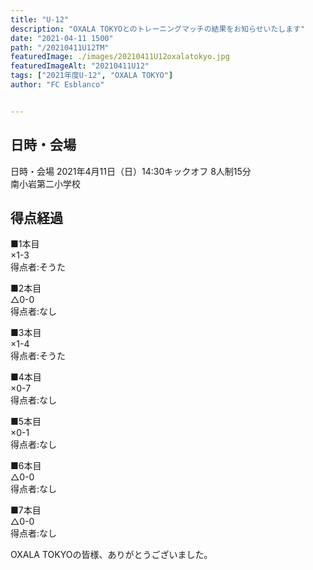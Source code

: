 ```yaml
---
title: "U-12"
description: "OXALA TOKYOとのトレーニングマッチの結果をお知らせいたします"
date: "2021-04-11 1500"
path: "/20210411U12TM"
featuredImage: ./images/20210411U12oxalatokyo.jpg
featuredImageAlt: "20210411U12"
tags: ["2021年度U-12", "OXALA TOKYO"]
author: "FC Esblanco"


---
```




## 日時・会場

日時・会場
2021年4月11日（日）14:30キックオフ 8人制15分  
南小岩第二小学校

## 得点経過

■1本目  
×1-3  
得点者:そうた

■2本目  
△0-0  
得点者:なし

■3本目  
×1-4  
得点者:そうた

■4本目  
×0-7  
得点者:なし

■5本目  
×0-1  
得点者:なし

■6本目  
△0-0  
得点者:なし

■7本目  
△0-0  
得点者:なし

OXALA TOKYOの皆様、ありがとうございました。